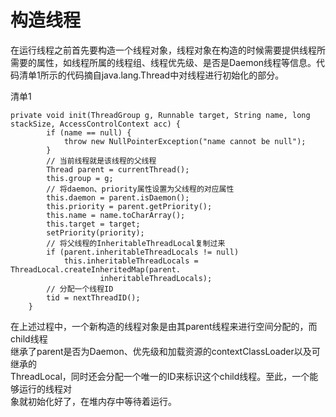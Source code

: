 # 构造线程

在运行线程之前首先要构造一个线程对象，线程对象在构造的时候需要提供线程所需要的属性，如线程所属的线程组、线程优先级、是否是Daemon线程等信息。代码清单1所示的代码摘自java.lang.Thread中对线程进行初始化的部分。

清单1

```text
private void init(ThreadGroup g, Runnable target, String name, long stackSize, AccessControlContext acc) {
        if (name == null) {
            throw new NullPointerException("name cannot be null");
        }
        // 当前线程就是该线程的父线程
        Thread parent = currentThread();
        this.group = g;
        // 将daemon、priority属性设置为父线程的对应属性
        this.daemon = parent.isDaemon();
        this.priority = parent.getPriority();
        this.name = name.toCharArray();
        this.target = target;
        setPriority(priority);
        // 将父线程的InheritableThreadLocal复制过来
        if (parent.inheritableThreadLocals != null)
            this.inheritableThreadLocals = ThreadLocal.createInheritedMap(parent.
                    inheritableThreadLocals);
        // 分配一个线程ID
        tid = nextThreadID();
    }
```

在上述过程中，一个新构造的线程对象是由其parent线程来进行空间分配的，而child线程  
继承了parent是否为Daemon、优先级和加载资源的contextClassLoader以及可继承的  
ThreadLocal，同时还会分配一个唯一的ID来标识这个child线程。至此，一个能够运行的线程对  
象就初始化好了，在堆内存中等待着运行。

